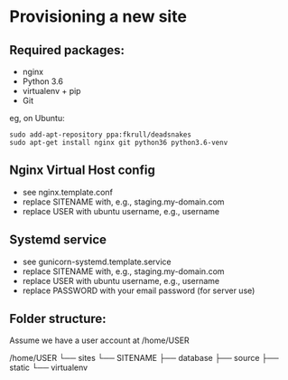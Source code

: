 Provisioning a new site
=======================

## Required packages:

* nginx
* Python 3.6
* virtualenv + pip
* Git

eg, on Ubuntu:

    sudo add-apt-repository ppa:fkrull/deadsnakes
    sudo apt-get install nginx git python36 python3.6-venv

## Nginx Virtual Host config

* see nginx.template.conf
* replace SITENAME with, e.g., staging.my-domain.com
* replace USER with ubuntu username, e.g., username

## Systemd service

* see gunicorn-systemd.template.service
* replace SITENAME with, e.g., staging.my-domain.com
* replace USER with ubuntu username, e.g., username
* replace PASSWORD with your email password (for server use)

## Folder structure:
Assume we have a user account at /home/USER

/home/USER
└── sites
    └── SITENAME
         ├── database
         ├── source
         ├── static
         └── virtualenv